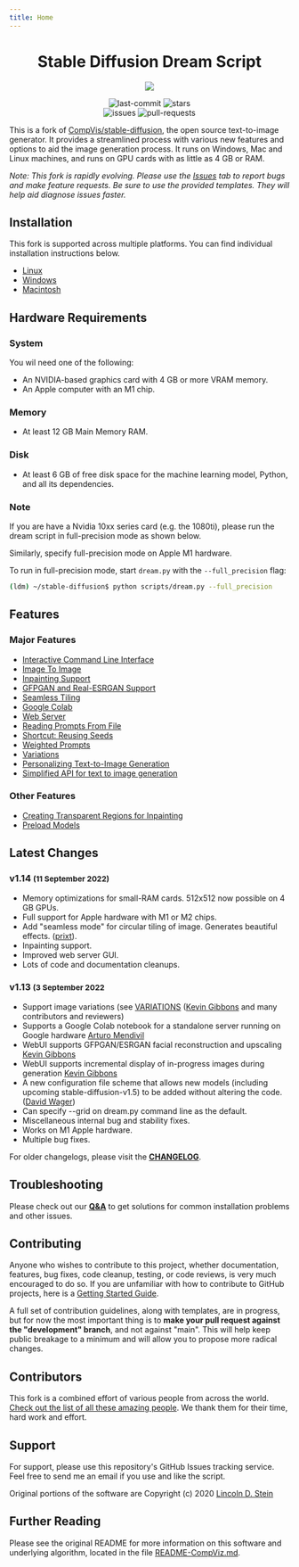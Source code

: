 ```yaml
---
title: Home
---
```


<!--
  The Docs you find here (/docs/*) are built and deployed via mkdocs. If you want to do so from local it is pretty strait forward:

  ```bash
  pip install -r requirements-mkdocs.txt
  mkdocs serve -a localhost:8080
  ```
-->

<h1 align='center'><b>Stable Diffusion Dream Script</b></h1>

<p align='center'>
<img src="./assets/logo.png"/>
</p>

<p align="center">
    <img src="https://img.shields.io/github/last-commit/lstein/stable-diffusion?logo=Python&logoColor=green&style=for-the-badge" alt="last-commit"/>
    <img src="https://img.shields.io/github/stars/lstein/stable-diffusion?logo=GitHub&style=for-the-badge" alt="stars"/>
    <br>
    <img src="https://img.shields.io/github/issues/lstein/stable-diffusion?logo=GitHub&style=for-the-badge" alt="issues"/>
    <img src="https://img.shields.io/github/issues-pr/lstein/stable-diffusion?logo=GitHub&style=for-the-badge" alt="pull-requests"/>
</p>

This is a fork of [CompVis/stable-diffusion](https://github.com/CompVis/stable-diffusion), the open
source text-to-image generator. It provides a streamlined process with various new features and
options to aid the image generation process. It runs on Windows, Mac and Linux machines, and runs on
GPU cards with as little as 4 GB or RAM.

_Note: This fork is rapidly evolving. Please use the
[Issues](https://github.com/lstein/stable-diffusion/issues) tab to report bugs and make feature
requests. Be sure to use the provided templates. They will help aid diagnose issues faster._


## Installation

This fork is supported across multiple platforms. You can find individual installation instructions
below.

- [Linux](installation/INSTALL_LINUX.md)
- [Windows](installation/INSTALL_WINDOWS.md)
- [Macintosh](installation/INSTALL_MAC.md)

## Hardware Requirements

### System

You wil need one of the following:

- An NVIDIA-based graphics card with 4 GB or more VRAM memory.
- An Apple computer with an M1 chip.

### Memory

- At least 12 GB Main Memory RAM.

### Disk

- At least 6 GB of free disk space for the machine learning model, Python, and all its dependencies.

### Note

If you are have a Nvidia 10xx series card (e.g. the 1080ti), please run the dream script in
full-precision mode as shown below.

Similarly, specify full-precision mode on Apple M1 hardware.

To run in full-precision mode, start `dream.py` with the `--full_precision` flag:

```bash
(ldm) ~/stable-diffusion$ python scripts/dream.py --full_precision
```

## Features

### Major Features

- [Interactive Command Line Interface](features/CLI.md)
- [Image To Image](features/IMG2IMG.md)
- [Inpainting Support](features/INPAINTING.md)
- [GFPGAN and Real-ESRGAN Support](features/UPSCALE.md)
- [Seamless Tiling](features/OTHER.md#seamless-tiling)
- [Google Colab](features/OTHER.md#google-colab)
- [Web Server](features/WEB.md)
- [Reading Prompts From File](features/OTHER.md#reading-prompts-from-a-file)
- [Shortcut: Reusing Seeds](features/OTHER.md#shortcuts-reusing-seeds)
- [Weighted Prompts](features/OTHER.md#weighted-prompts)
- [Variations](features/VARIATIONS.md)
- [Personalizing Text-to-Image Generation](features/TEXTUAL_INVERSION.md)
- [Simplified API for text to image generation](features/OTHER.md#simplified-api)

### Other Features

- [Creating Transparent Regions for Inpainting](features/INPAINTING.md#creating-transparent-regions-for-inpainting)
- [Preload Models](features/OTHER.md#preload-models)

## Latest Changes

### v1.14 <small>(11 September 2022)</small>

- Memory optimizations for small-RAM cards. 512x512 now possible on 4 GB GPUs.
- Full support for Apple hardware with M1 or M2 chips.
- Add "seamless mode" for circular tiling of image. Generates beautiful effects.
  ([prixt](https://github.com/prixt)).
- Inpainting support.
- Improved web server GUI.
- Lots of code and documentation cleanups.

### v1.13 <small>(3 September 2022</small>

- Support image variations (see [VARIATIONS](features/VARIATIONS.md)
  ([Kevin Gibbons](https://github.com/bakkot) and many contributors and reviewers)
- Supports a Google Colab notebook for a standalone server running on Google hardware
  [Arturo Mendivil](https://github.com/artmen1516)
- WebUI supports GFPGAN/ESRGAN facial reconstruction and upscaling
  [Kevin Gibbons](https://github.com/bakkot)
- WebUI supports incremental display of in-progress images during generation
  [Kevin Gibbons](https://github.com/bakkot)
- A new configuration file scheme that allows new models (including upcoming stable-diffusion-v1.5)
  to be added without altering the code. ([David Wager](https://github.com/maddavid12))
- Can specify --grid on dream.py command line as the default.
- Miscellaneous internal bug and stability fixes.
- Works on M1 Apple hardware.
- Multiple bug fixes.

For older changelogs, please visit the **[CHANGELOG](features/CHANGELOG.md)**.

## Troubleshooting

Please check out our **[Q&A](help/TROUBLESHOOT.md)** to get solutions for common installation
problems and other issues.

## Contributing

Anyone who wishes to contribute to this project, whether documentation, features, bug fixes, code
cleanup, testing, or code reviews, is very much encouraged to do so. If you are unfamiliar with how
to contribute to GitHub projects, here is a
[Getting Started Guide](https://opensource.com/article/19/7/create-pull-request-github).

A full set of contribution guidelines, along with templates, are in progress, but for now the most
important thing is to **make your pull request against the "development" branch**, and not against
"main". This will help keep public breakage to a minimum and will allow you to propose more radical
changes.

## Contributors

This fork is a combined effort of various people from across the world.
[Check out the list of all these amazing people](other/CONTRIBUTORS.md). We thank them for their
time, hard work and effort.

## Support

For support, please use this repository's GitHub Issues tracking service. Feel free to send me an
email if you use and like the script.

Original portions of the software are Copyright (c) 2020
[Lincoln D. Stein](https://github.com/lstein)

## Further Reading

Please see the original README for more information on this software and underlying algorithm,
located in the file [README-CompViz.md](other/README-CompViz.md).
